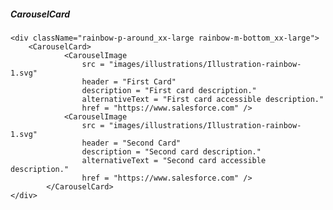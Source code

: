 ##### CarouselCard

    <div className="rainbow-p-around_xx-large rainbow-m-bottom_xx-large">
        <CarouselCard>
                <CarouselImage
                    src = "images/illustrations/Illustration-rainbow-1.svg"
                    header = "First Card"
                    description = "First card description."
                    alternativeText = "First card accessible description."
                    href = "https://www.salesforce.com" />
                <CarouselImage
                    src = "images/illustrations/Illustration-rainbow-1.svg"
                    header = "Second Card"
                    description = "Second card description."
                    alternativeText = "Second card accessible description."
                    href = "https://www.salesforce.com" />
            </CarouselCard>
    </div>
